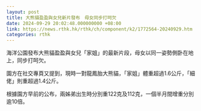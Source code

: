 ```yaml
---
layout: post
title: 大熊貓盈盈與女兒新片發布　母女同步打呵欠
date: 2024-09-29 20:02:48.000000000 +08:00
link: https://news.rthk.hk/rthk/ch/component/k2/1772564-20240929.htm
categories: rthk
---
```


海洋公園發布大熊貓盈盈與女兒「家姐」的最新片段，母女以同一姿勢側卧在地上，同步打呵欠。

園方在社交專頁又提到，現時一對龍鳳胎大熊貓，「家姐」體重超過1.6公斤，「細佬」則重超過1.4公斤。

根據園方早前的公布，兩姊弟出生時分別重122克及112克，一個半月間增重分別逾10倍。
